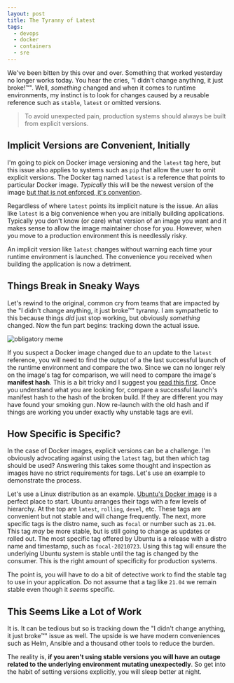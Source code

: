 ```yaml
---
layout: post
title: The Tyranny of Latest
tags:
  - devops
  - docker
  - containers
  - sre
---
```

We've been bitten by this over and over.  Something that worked yesterday
no longer works today.  You hear the cries, "I didn't change anything,
it just broke!™".  Well, _something_ changed and when it comes to runtime
environments, my instinct is to look for changes caused by a reusable
reference such as `stable`, `latest` or omitted versions.

>  To avoid unexpected pain, production systems should always be built from 
explicit versions.

## Implicit Versions are Convenient, Initially

I'm going to pick on Docker image versioning and the `latest` tag here, but this
issue also applies to systems such as `pip` that allow the user to omit explicit 
versions.  The Docker tag named `latest` is a reference that points to particular
Docker image. _Typically_ this will be the newest version of the image
[but that is not enforced, it's convention](https://vsupalov.com/docker-latest-tag).

Regardless of where `latest` points its implicit nature is the issue. An alias like
`latest` is a big convenience when you are initially building applications. 
Typically you don't know (or care) what version of an image you want and it makes
sense to allow the image maintainer chose for you.  However, when you move to a
production environment this is needlessly risky.

An implicit version like `latest` changes without warning each time your runtime
environment is launched.  The convenience you received when building the application 
is now a detriment.

## Things Break in Sneaky Ways

Let's rewind to the original, common cry from teams that are impacted by the
"I didn't change anything, it just broke™" tyranny. I am sympathetic to this because things
*did* just stop working, but obviously *something* changed.  Now the fun part
begins: tracking down the actual issue. 

![obligatory meme](https://en.meming.world/images/en/4/4a/Modern_Problems_Require_Modern_Solutions.jpg)

If you suspect a Docker image changed due to an update to the `latest` reference, you 
will need to find the output of a the last successful launch of the runtime environment
and compare the two. Since we can no longer rely on the image's tag for comparison, we
will need to compare the image's **manifest hash**.  This is a bit tricky and I suggest you
[read this first](https://blog.aquasec.com/docker-image-tags). Once you understand what
you are looking for, compare a successful launch's manifest hash
to the hash of the broken build. If they are different you may have found your smoking
gun. Now re-launch with the old hash and if things are working you under exactly
why unstable tags are evil.

## How Specific is Specific?

In the case of Docker images, explicit versions can be a challenge.  I'm obviously advocating
against using the `latest` tag, but then which tag should be used? Answering this takes
some thought and inspection as images have no strict requirements for tags. Let's use
an example to demonstrate the process.  

Let's use a Linux distribution as an example.  [Ubuntu's Docker image](https://hub.docker.com/_/ubuntu) is
a perfect place to start. Ubuntu arranges their tags with a few levels of hierarchy.  At the top are
`latest`, `rolling`, `devel`, etc.  These tags are convenient but not stable and will 
change frequently.  The next, more specific tags is the distro name, such as `focal` or number
such as `21.04`.  This tag _may_ be more stable, but is still going to change as updates or rolled out.
The most specific tag offered by Ubuntu is a release with a distro name and timestamp, such
as `focal-20210723`.  Using this tag will ensure the underlying Ubuntu system is stable
until the tag is changed by the consumer.  This is the right amount of specificity for 
production systems.

The point is, you will have to do a bit of detective work to find the stable tag to use in
your application.  Do not assume that a tag like `21.04` we remain stable even though it
*seems* specific.

## This Seems Like a Lot of Work

It is.  It can be tedious but so is tracking down the "I didn't change anything, it just broke™"
issue as well. The upside is we have modern conveniences such as Helm, Ansible and a thousand
other tools to reduce the burden.

The reality is, **if you aren't using stable versions you will have an outage related to the underlying
environment mutating unexpectedly**. So get into the habit of setting versions explicitly, you will
sleep better at night.
